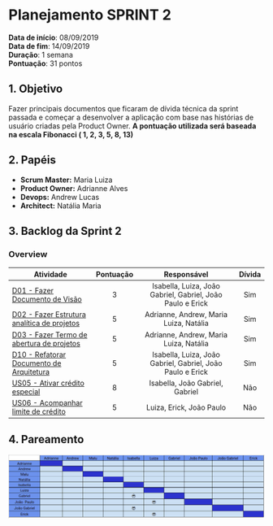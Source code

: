 # Planejamento SPRINT 2

**Data de início**: 08/09/2019 <br/>
**Data de fim**: 14/09/2019 <br/>
**Duração**: 1 semana <br/>
**Pontuação**: 31 pontos 

## 1. Objetivo

Fazer principais documentos que ficaram de dívida técnica da sprint passada e começar a desenvolver a aplicação com base nas histórias de usuário criadas pela Product Owner. **A pontuação utilizada será baseada na escala Fibonacci ( 1, 2, 3, 5, 8, 13)**


## 2. Papéis 

* **Scrum Master:** Maria Luiza
* **Product Owner:** Adrianne Alves
* **Devops:** Andrew Lucas
* **Architect:** Natália Maria


## 3. Backlog da Sprint 2

### Overview
| Atividade | Pontuação | Responsável | Dívida |
| -------- | :----: | :----: | :----: |
| [D01 - Fazer Documento de Visão](https://github.com/fga-eps-mds/2019.2-Grupo2/issues/10) | 3 | Isabella, Luiza, João Gabriel, Gabriel, João Paulo e Erick |Sim|
| [D02 - Fazer Estrutura analítica de projetos](https://github.com/fga-eps-mds/2019.2-Grupo2/issues/8) | 5 | Adrianne, Andrew, Maria Luiza, Natália |Sim|
| [D03 - Fazer Termo de abertura de projetos](https://github.com/fga-eps-mds/2019.2-Grupo2/issues/7) | 5 | Adrianne, Andrew, Maria Luiza, Natália |Sim|
| [D10 - Refatorar Documento de Arquitetura](https://github.com/fga-eps-mds/2019.2-Grupo2/issues/28) | 5 | Isabella, Luiza, João Gabriel, Gabriel, João Paulo e Erick |Sim|
| [US05 - Ativar crédito especial](https://github.com/fga-eps-mds/2019.2-Grupo2/issues/23) | 8 | Isabella, João Gabriel, Gabriel |Não|
| [US06 - Acompanhar limite de crédito](https://github.com/fga-eps-mds/2019.2-Grupo2/issues/24) | 5 | Luiza, Erick, João Paulo  |Não|

## 4. Pareamento
![](../../images/metrics_agile/pareamento_sprint2.png)